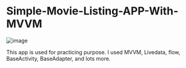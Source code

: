 # Simple-Movie-Listing-APP-With-MVVM

![image](https://user-images.githubusercontent.com/22231670/220003273-be4b7ac0-fc01-46e3-85ac-155515065843.png)


This app is used for practicing purpose.
I used MVVM, Livedata, flow, BaseActivity, BaseAdapter, and lots more.
